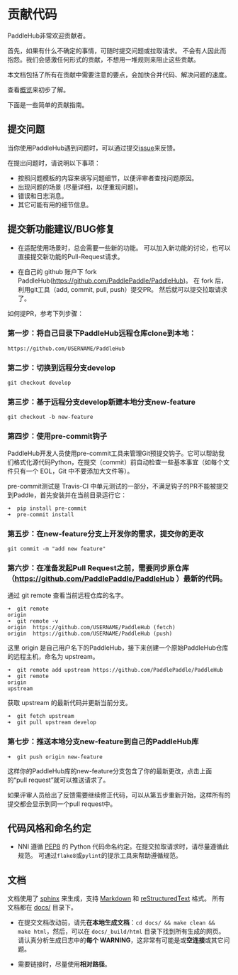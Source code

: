 # 贡献代码

PaddleHub非常欢迎贡献者。

首先，如果有什么不确定的事情，可随时提交问题或拉取请求。 不会有人因此而抱怨。我们会感激任何形式的贡献，不想用一堆规则来阻止这些贡献。




本文档包括了所有在贡献中需要注意的要点，会加快合并代码、解决问题的速度。

查看[概览](../overview.md)来初步了解。

下面是一些简单的贡献指南。

## 提交问题

当你使用PaddleHub遇到问题时，可以通过提交[issue](https://github.com/PaddlePaddle/PaddleHub/issues)来反馈。

在提出问题时，请说明以下事项：

* 按照问题模板的内容来填写问题细节，以便评审者查找问题原因。
* 出现问题的场景 (尽量详细，以便重现问题)。
* 错误和日志消息。
* 其它可能有用的细节信息。

## 提交新功能建议/BUG修复

* 在适配使用场景时，总会需要一些新的功能。 可以加入新功能的讨论，也可以直接提交新功能的Pull-Request请求。

* 在自己的 github 账户下 fork PaddleHub(https://github.com/PaddlePaddle/PaddleHub)。 在 fork 后， 利用git工具（add, commit, pull, push）提交PR。 然后就可以提交拉取请求了。

如何提PR，参考下列步骤：

### 第一步：将自己目录下PaddleHub远程仓库clone到本地：

```
https://github.com/USERNAME/PaddleHub
```

### 第二步：切换到远程分支develop

```
git checkout develop
```

### 第三步：基于远程分支develop新建本地分支new-feature

```
git checkout -b new-feature
```

### 第四步：使用pre-commit钩子

PaddleHub开发人员使用pre-commit工具来管理Git预提交钩子。它可以帮助我们格式化源代码Python，在提交（commit）前自动检查一些基本事宜（如每个文件只有一个 EOL，Git 中不要添加大文件等）。

pre-commit测试是 Travis-CI 中单元测试的一部分，不满足钩子的PR不能被提交到Paddle，首先安装并在当前目录运行它：

```shell
➜  pip install pre-commit
➜  pre-commit install
```


### 第五步：在new-feature分支上开发你的需求，提交你的更改

```
git commit -m "add new feature"
```

### 第六步：在准备发起Pull Request之前，需要同步原仓库（https://github.com/PaddlePaddle/PaddleHub ）最新的代码。

通过 git remote 查看当前远程仓库的名字。

```shell
➜  git remote
origin
➜  git remote -v
origin	https://github.com/USERNAME/PaddleHub (fetch)
origin	https://github.com/USERNAME/PaddleHub (push)
```

这里 origin 是自己用户名下的PaddleHub，接下来创建一个原始PaddleHub仓库的远程主机，命名为 upstream。
```shell
➜  git remote add upstream https://github.com/PaddlePaddle/PaddleHub
➜  git remote
origin
upstream
```

获取 upstream 的最新代码并更新当前分支。
```shell
➜  git fetch upstream
➜  git pull upstream develop
```

### 第七步：推送本地分支new-feature到自己的PaddleHub库

```
➜  git push origin new-feature
```

这样你的PaddleHub库的new-feature分支包含了你的最新更改，点击上面的“pull request”就可以推送请求了。

如果评审人员给出了反馈需要继续修正代码，可以从第五步重新开始，这样所有的提交都会显示到同一个pull request中。

## 代码风格和命名约定

* NNI 遵循 [PEP8](https://www.python.org/dev/peps/pep-0008/) 的 Python 代码命名约定。在提交拉取请求时，请尽量遵循此规范。 可通过`flake8`或`pylint`的提示工具来帮助遵循规范。

## 文档

文档使用了 [sphinx](http://sphinx-doc.org/) 来生成，支持 [Markdown](https://guides.github.com/features/mastering-markdown/) 和 [reStructuredText](http://www.sphinx-doc.org/en/master/usage/restructuredtext/basics.html) 格式。 所有文档都在 [docs/](../docs) 目录下。

* 在提交文档改动前，请先**在本地生成文档**：`cd docs/ && make clean && make html`，然后，可以在 `docs/_build/html` 目录下找到所有生成的网页。 请认真分析生成日志中的**每个 WARNING**，这非常有可能是或**空连接**或其它问题。

* 需要链接时，尽量使用**相对路径**。
